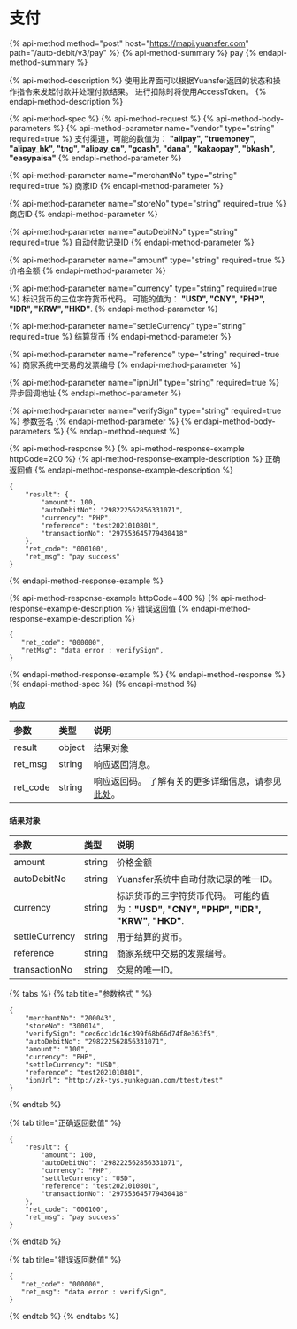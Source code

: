 # 支付

{% api-method method="post" host="https://mapi.yuansfer.com" path="/auto-debit/v3/pay" %}
{% api-method-summary %}
pay
{% endapi-method-summary %}

{% api-method-description %}
使用此界面可以根据Yuansfer返回的状态和操作指令来发起付款并处理付款结果。 进行扣除时将使用AccessToken。
{% endapi-method-description %}

{% api-method-spec %}
{% api-method-request %}
{% api-method-body-parameters %}
{% api-method-parameter name="vendor" type="string" required=true %}
支付渠道，可能的数值为： **"alipay", "truemoney", "alipay\_hk", "tng", "alipay\_cn", "gcash", "dana", "kakaopay", "bkash", "easypaisa"**
{% endapi-method-parameter %}

{% api-method-parameter name="merchantNo" type="string" required=true %}
 商家ID
{% endapi-method-parameter %}

{% api-method-parameter name="storeNo" type="string" required=true %}
商店ID
{% endapi-method-parameter %}

{% api-method-parameter name="autoDebitNo" type="string" required=true %}
自动付款记录ID
{% endapi-method-parameter %}

{% api-method-parameter name="amount" type="string" required=true %}
价格金额
{% endapi-method-parameter %}

{% api-method-parameter name="currency" type="string" required=true %}
标识货币的三位字符货币代码。 可能的值为： **"USD", "CNY", "PHP", "IDR", "KRW", "HKD"**.
{% endapi-method-parameter %}

{% api-method-parameter name="settleCurrency" type="string" required=true %}
结算货币
{% endapi-method-parameter %}

{% api-method-parameter name="reference" type="string" required=true %}
商家系统中交易的发票编号
{% endapi-method-parameter %}

{% api-method-parameter name="ipnUrl" type="string" required=true %}
异步回调地址
{% endapi-method-parameter %}

{% api-method-parameter name="verifySign" type="string" required=true %}
参数签名
{% endapi-method-parameter %}
{% endapi-method-body-parameters %}
{% endapi-method-request %}

{% api-method-response %}
{% api-method-response-example httpCode=200 %}
{% api-method-response-example-description %}
正确返回值 
{% endapi-method-response-example-description %}

```
{
    "result": {
        "amount": 100,
        "autoDebitNo": "298222562856331071",
        "currency": "PHP",
        "reference": "test2021010801",
        "transactionNo": "297553645779430418"
    },
    "ret_code": "000100",
    "ret_msg": "pay success"
}
```
{% endapi-method-response-example %}

{% api-method-response-example httpCode=400 %}
{% api-method-response-example-description %}
 错误返回值
{% endapi-method-response-example-description %}

```
{
   "ret_code": "000000",
   "retMsg": "data error : verifySign",
}
```
{% endapi-method-response-example %}
{% endapi-method-response %}
{% endapi-method-spec %}
{% endapi-method %}

#### 响应

| **参数** | **类型** | **说明** |
| :--- | :--- | :--- |
| result | object | 结果对象 |
| ret\_msg | string | 响应返回消息。 |
| ret\_code | string | 响应返回码。 了解有关的更多详细信息，请参见[此处](../../../zhu-jie.md#xiang-ying-fan-hui-dai-ma)。 |

#### 结果对象

| **参数** | **类型** | **说明** |
| :--- | :--- | :--- |
| amount | string | 价格金额 |
| autoDebitNo | string | Yuansfer系统中自动付款记录的唯一ID。 |
| currency | string | 标识货币的三字符货币代码。 可能的值为：**"USD", "CNY", "PHP", "IDR", "KRW", "HKD"**. |
| settleCurrency | string | 用于结算的货币。 |
| reference | string | 商家系统中交易的发票编号。 |
| transactionNo | string | 交易的唯一ID。 |

{% tabs %}
{% tab title="参数格式 " %}
```text
{
    "merchantNo": "200043",
    "storeNo": "300014",
    "verifySign": "cec6cc1dc16c399f68b66d74f8e363f5",
    "autoDebitNo": "298222562856331071",
    "amount": "100",
    "currency": "PHP",
    "settleCurrency": "USD",
    "reference": "test2021010801",
    "ipnUrl": "http://zk-tys.yunkeguan.com/ttest/test"
}
```
{% endtab %}

{% tab title="正确返回数值" %}
```
{
    "result": {
        "amount": 100,
        "autoDebitNo": "298222562856331071",
        "currency": "PHP",
        "settleCurrency": "USD",
        "reference": "test2021010801",
        "transactionNo": "297553645779430418"
    },
    "ret_code": "000100",
    "ret_msg": "pay success"
}
```
{% endtab %}

{% tab title="错误返回数值" %}
```
{
   "ret_code": "000000",
   "ret_msg": "data error : verifySign",
}
```
{% endtab %}
{% endtabs %}

